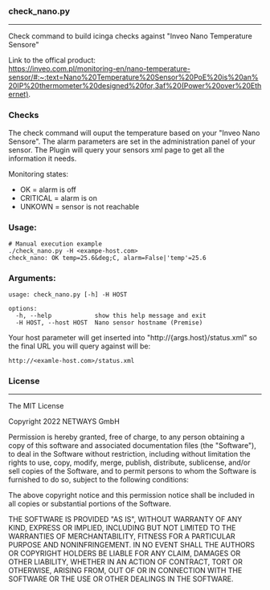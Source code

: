 ### check_nano.py
***
Check command to build icinga checks against "Inveo Nano Temperature Sensore"

Link to the offical product:  
https://inveo.com.pl/monitoring-en/nano-temperature-sensor/#:~:text=Nano%20Temperature%20Sensor%20PoE%20is%20an%20IP%20thermometer%20designed%20for,3af%20(Power%20over%20Ethernet).

### Checks
The check command will ouput the temperature based on your "Inveo Nano Sensore". The alarm parameters are set in the administration panel of your sensor. The Plugin will query your sensors xml page to get all the information it needs. 

Monitoring states:
- OK = alarm is off 
- CRITICAL = alarm is on
- UNKOWN = sensor is not reachable

### Usage:
```
# Manual execution example
./check_nano.py -H <exampe-host.com>
check_nano: OK temp=25.6&deg;C, alarm=False|'temp'=25.6
```
### Arguments:
```
usage: check_nano.py [-h] -H HOST

options:
  -h, --help            show this help message and exit
  -H HOST, --host HOST  Nano sensor hostname (Premise)
```

Your host parameter will get inserted into "http://{args.host}/status.xml" so the final URL you will query against will be:
```
http://<examle-host.com>/status.xml
```

### License
***
The MIT License

Copyright 2022 NETWAYS GmbH

Permission is hereby granted, free of charge, to any person obtaining a
copy of this software and associated documentation files (the "Software"),
to deal in the Software without restriction, including without limitation
the rights to use, copy, modify, merge, publish, distribute, sublicense,
and/or sell copies of the Software, and to permit persons to whom the
Software is furnished to do so, subject to the following conditions:

The above copyright notice and this permission notice shall be included in
all copies or substantial portions of the Software.

THE SOFTWARE IS PROVIDED "AS IS", WITHOUT WARRANTY OF ANY KIND, EXPRESS OR
IMPLIED, INCLUDING BUT NOT LIMITED TO THE WARRANTIES OF MERCHANTABILITY,
FITNESS FOR A PARTICULAR PURPOSE AND NONINFRINGEMENT. IN NO EVENT SHALL THE
AUTHORS OR COPYRIGHT HOLDERS BE LIABLE FOR ANY CLAIM, DAMAGES OR OTHER
LIABILITY, WHETHER IN AN ACTION OF CONTRACT, TORT OR OTHERWISE, ARISING
FROM, OUT OF OR IN CONNECTION WITH THE SOFTWARE OR THE USE OR OTHER
DEALINGS IN THE SOFTWARE.

